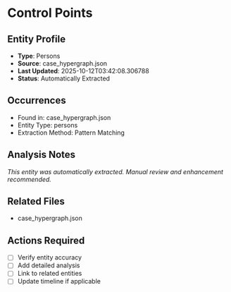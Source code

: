 # Control Points

## Entity Profile
- **Type**: Persons
- **Source**: case_hypergraph.json
- **Last Updated**: 2025-10-12T03:42:08.306788
- **Status**: Automatically Extracted

## Occurrences
- Found in: case_hypergraph.json
- Entity Type: persons
- Extraction Method: Pattern Matching

## Analysis Notes
*This entity was automatically extracted. Manual review and enhancement recommended.*

## Related Files
- case_hypergraph.json

## Actions Required
- [ ] Verify entity accuracy
- [ ] Add detailed analysis
- [ ] Link to related entities
- [ ] Update timeline if applicable
